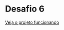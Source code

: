 # Desafio 6

[Veja o projeto funcionando](https://gabyvictoria0122.github.io/Desafio6-Order-Summary/)
